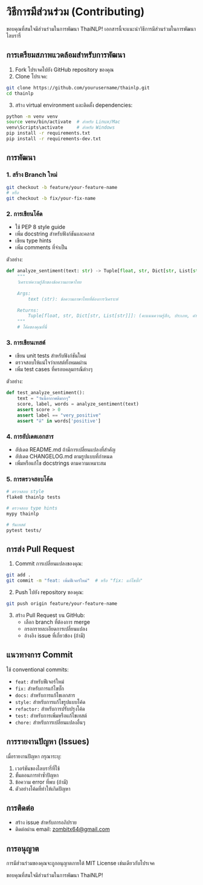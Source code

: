 # วิธีการมีส่วนร่วม (Contributing)

ขอบคุณที่สนใจมีส่วนร่วมในการพัฒนา ThaiNLP! เอกสารนี้จะแนะนำวิธีการมีส่วนร่วมในการพัฒนาไลบรารี่

## การเตรียมสภาพแวดล้อมสำหรับการพัฒนา

1. Fork โปรเจคไปยัง GitHub repository ของคุณ
2. Clone โปรเจค:

```bash
git clone https://github.com/yourusername/thainlp.git
cd thainlp
```

3. สร้าง virtual environment และติดตั้ง dependencies:

```bash
python -m venv venv
source venv/bin/activate  # สำหรับ Linux/Mac
venv\Scripts\activate     # สำหรับ Windows
pip install -r requirements.txt
pip install -r requirements-dev.txt
```

## การพัฒนา

### 1. สร้าง Branch ใหม่

```bash
git checkout -b feature/your-feature-name
# หรือ
git checkout -b fix/your-fix-name
```

### 2. การเขียนโค้ด

- ใช้ PEP 8 style guide
- เพิ่ม docstring สำหรับฟังก์ชันและคลาส
- เขียน type hints
- เพิ่ม comments ที่จำเป็น

ตัวอย่าง:

```python
def analyze_sentiment(text: str) -> Tuple[float, str, Dict[str, List[str]]]:
    """
    วิเคราะห์ความรู้สึกของข้อความภาษาไทย
    
    Args:
        text (str): ข้อความภาษาไทยที่ต้องการวิเคราะห์
        
    Returns:
        Tuple[float, str, Dict[str, List[str]]]: (คะแนนความรู้สึก, ประเภท, คำที่พบ)
    """
    # โค้ดของคุณที่นี่
```

### 3. การเขียนเทสต์

- เขียน unit tests สำหรับฟังก์ชันใหม่
- ตรวจสอบให้แน่ใจว่าเทสต์ทั้งหมดผ่าน
- เพิ่ม test cases ที่ครอบคลุมกรณีต่างๆ

ตัวอย่าง:

```python
def test_analyze_sentiment():
    text = "วันนี้อากาศดีมากๆ"
    score, label, words = analyze_sentiment(text)
    assert score > 0
    assert label == "very_positive"
    assert "ดี" in words['positive']
```

### 4. การอัปเดตเอกสาร

- อัปเดต README.md ถ้ามีการเปลี่ยนแปลงที่สำคัญ
- อัปเดต CHANGELOG.md ตามรูปแบบที่กำหนด
- เพิ่มหรือแก้ไข docstrings ตามความเหมาะสม

### 5. การตรวจสอบโค้ด

```bash
# ตรวจสอบ style
flake8 thainlp tests

# ตรวจสอบ type hints
mypy thainlp

# รันเทสต์
pytest tests/
```

## การส่ง Pull Request

1. Commit การเปลี่ยนแปลงของคุณ:

```bash
git add .
git commit -m "feat: เพิ่มฟีเจอร์ใหม่"  # หรือ "fix: แก้ไขบั๊ก"
```

2. Push ไปยัง repository ของคุณ:

```bash
git push origin feature/your-feature-name
```

3. สร้าง Pull Request บน GitHub:
   - เลือก branch ที่ต้องการ merge
   - กรอกรายละเอียดการเปลี่ยนแปลง
   - อ้างอิง issue ที่เกี่ยวข้อง (ถ้ามี)

## แนวทางการ Commit

ใช้ conventional commits:

- `feat:` สำหรับฟีเจอร์ใหม่
- `fix:` สำหรับการแก้ไขบั๊ก
- `docs:` สำหรับการแก้ไขเอกสาร
- `style:` สำหรับการแก้ไขรูปแบบโค้ด
- `refactor:` สำหรับการปรับปรุงโค้ด
- `test:` สำหรับการเพิ่มหรือแก้ไขเทสต์
- `chore:` สำหรับการเปลี่ยนแปลงอื่นๆ

## การรายงานปัญหา (Issues)

เมื่อรายงานปัญหา กรุณาระบุ:

1. เวอร์ชันของไลบรารี่ที่ใช้
2. ขั้นตอนการทำซ้ำปัญหา
3. ข้อความ error ที่พบ (ถ้ามี)
4. ตัวอย่างโค้ดที่ทำให้เกิดปัญหา

## การติดต่อ

- สร้าง issue สำหรับการอภิปราย
- ติดต่อผ่าน email: <zombitx64@gmail.com>

## การอนุญาต

การมีส่วนร่วมของคุณจะถูกอนุญาตภายใต้ MIT License เช่นเดียวกับโปรเจค

ขอบคุณที่สนใจมีส่วนร่วมในการพัฒนา ThaiNLP!
